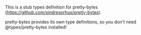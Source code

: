 This is a stub types definition for pretty-bytes (https://github.com/sindresorhus/pretty-bytes).

pretty-bytes provides its own type definitions, so you don't need @types/pretty-bytes installed!